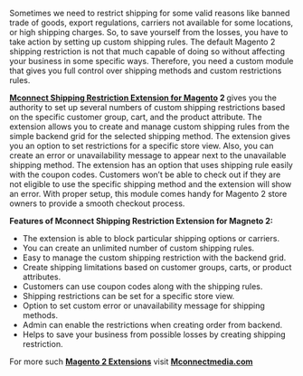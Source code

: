 <p>Sometimes we need to restrict shipping for some valid reasons like banned trade of goods, export regulations, carriers not available for some locations, or high shipping charges. So, to save yourself from the losses, you have to take action by setting up custom shipping rules. The default Magento 2 shipping restriction is not that much capable of doing so without affecting your business in some specific ways. Therefore, you need a custom module that gives you full control over shipping methods and custom restrictions rules.</p>
<p><a href="https://www.mconnectmedia.com/shipping-restriction-magento-2.html"><strong>Mconnect Shipping Restriction Extension for Magento</strong></a><strong> 2 </strong>gives you the authority to set up several numbers of custom shipping restrictions based on the specific customer group, cart, and the product attribute. The extension allows you to create and manage custom shipping rules from the simple backend grid for the selected shipping method. The extension gives you an option to set restrictions for a specific store view. Also, you can create an error or unavailability message to appear next to the unavailable shipping method. The extension has an option that uses shipping rule easily with the coupon codes. Customers won&rsquo;t be able to check out if they are not eligible to use the specific shipping method and the extension will show an error. With proper setup, this module comes handy for Magento 2 store owners to provide a smooth checkout process.</p>
<p><strong>Features of Mconnect Shipping Restriction Extension for Magneto 2:</strong></p>
<ul>
<li>The extension is able to block particular shipping options or carriers.</li>
<li>You can create an unlimited number of custom shipping rules.</li>
<li>Easy to manage the custom shipping restriction with the backend grid.</li>
<li>Create shipping limitations based on customer groups, carts, or product attributes.</li>
<li>Customers can use coupon codes along with the shipping rules.</li>
<li>Shipping restrictions can be set for a specific store view.</li>
<li>Option to set custom error or unavailability message for shipping methods.</li>
<li>Admin can enable the restrictions when creating order from backend.</li>
<li>Helps to save your business from possible losses by creating shipping restriction.</li>
</ul>
<p>For more such <a href="https://www.mconnectmedia.com/magento-2-extensions"><strong>Magento 2 Extensions</strong></a> visit <a href="https://www.mconnectmedia.com"><strong>Mconnectmedia.com</strong></a></p>
